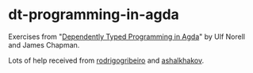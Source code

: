 # dt-programming-in-agda
Exercises from "[Dependently Typed Programming in Agda](http://www.cse.chalmers.se/~ulfn/papers/afp08/tutorial.pdf)"
by Ulf Norell and James Chapman.

Lots of help received from [rodrigogribeiro](https://github.com/rodrigogribeiro/agda-tutorial/tree/master/norell)
and [ashalkhakov](https://github.com/ashalkhakov/agda-tutorial-exercises).
